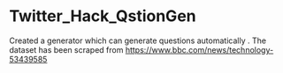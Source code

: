 # Twitter_Hack_QstionGen
Created a generator which can generate questions automatically . The dataset has been scraped from https://www.bbc.com/news/technology-53439585
